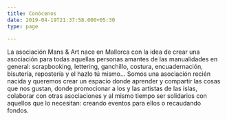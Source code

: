 ```yaml
---
title: Conócenos
date: 2019-04-19T21:37:58.000+05:30
type: page

---
```

La asociación Mans & Art nace en Mallorca con la idea de crear una asociación para todas aquellas personas amantes de las manualidades en general: scrapbooking, lettering, ganchillo, costura, encuadernación, bisutería, repostería y el hazlo tú mismo... Somos una asociación recién nacida y queremos crear un espacio donde aprender y compartir las cosas que nos gustan, donde promocionar a los y las artistas de las islas, colaborar con otras asociaciones y al mismo tiempo ser solidarios con aquellos que lo necesitan: creando eventos para ellos o recaudando fondos.